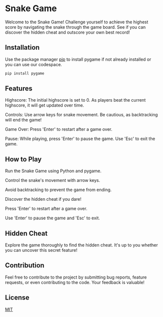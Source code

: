 # Snake Game

Welcome to the Snake Game! Challenge yourself to achieve the highest score by navigating the snake through the game board. See if you can discover the hidden cheat and outscore your own best record!

## Installation

Use the package manager [pip](https://pip.pypa.io/en/stable/) to install pygame if not already installed or you can use our codespace.

```bash
pip install pygame
```

## Features

Highscore: The initial highscore is set to 0. As players beat the current highscore, it will get updated over time.

Controls: Use arrow keys for snake movement. Be cautious, as backtracking will end the game!

Game Over: Press 'Enter' to restart after a game over.

Pause: While playing, press 'Enter' to pause the game. Use 'Esc' to exit the game.

## How to Play

Run the Snake Game using Python and pygame.

Control the snake's movement with arrow keys.

Avoid backtracking to prevent the game from ending.

Discover the hidden cheat if you dare!

Press 'Enter' to restart after a game over.

Use 'Enter' to pause the game and 'Esc' to exit.

## Hidden Cheat

Explore the game thoroughly to find the hidden cheat. It's up to you whether you can uncover this secret feature!

## Contribution

Feel free to contribute to the project by submitting bug reports, feature requests, or even contributing to the code. Your feedback is valuable!

## License

[MIT](https://choosealicense.com/licenses/mit/)